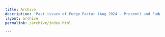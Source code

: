 ```yaml
---
title: Archive 
description: 'Past issues of Fudge Factor (Aug 2024 - Present) and Fudge Sunday (1998 - July 2024) weekly newsletter can be found here'
layout: archive
permalink: /archive/index.html

---
```


